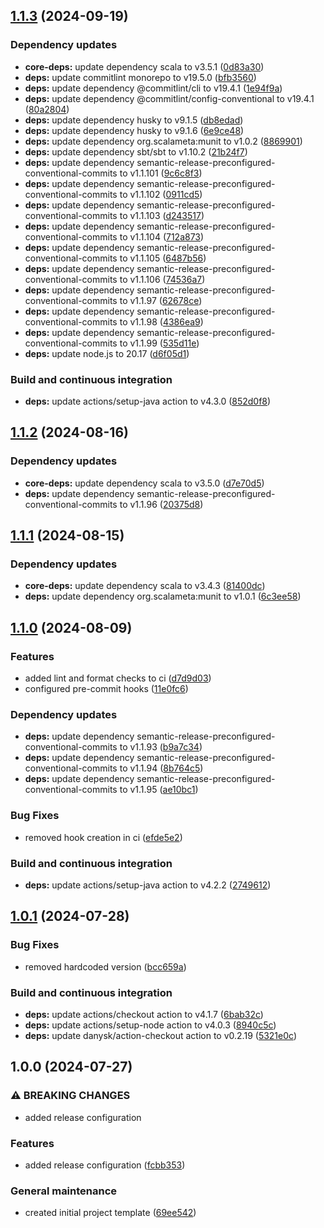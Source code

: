 ## [1.1.3](https://github.com/LetsStreamIt/Template-for-Scala3-Projects/compare/v1.1.2...v1.1.3) (2024-09-19)

### Dependency updates

* **core-deps:** update dependency scala to v3.5.1 ([0d83a30](https://github.com/LetsStreamIt/Template-for-Scala3-Projects/commit/0d83a307a0cc2399458f70e66fdbde5755092a76))
* **deps:** update commitlint monorepo to v19.5.0 ([bfb3560](https://github.com/LetsStreamIt/Template-for-Scala3-Projects/commit/bfb356019a21c289a0ec888dc6727592ba43edba))
* **deps:** update dependency @commitlint/cli to v19.4.1 ([1e94f9a](https://github.com/LetsStreamIt/Template-for-Scala3-Projects/commit/1e94f9a8adb15fc03acb3bf90e72067469317d4d))
* **deps:** update dependency @commitlint/config-conventional to v19.4.1 ([80a2804](https://github.com/LetsStreamIt/Template-for-Scala3-Projects/commit/80a280489689ff40b98022b8da14ffc0caa2f263))
* **deps:** update dependency husky to v9.1.5 ([db8edad](https://github.com/LetsStreamIt/Template-for-Scala3-Projects/commit/db8edadb86c3bcd350d2a29238ac853eb0454643))
* **deps:** update dependency husky to v9.1.6 ([6e9ce48](https://github.com/LetsStreamIt/Template-for-Scala3-Projects/commit/6e9ce48c8e3d30304730c1da1304bc0c1954373b))
* **deps:** update dependency org.scalameta:munit to v1.0.2 ([8869901](https://github.com/LetsStreamIt/Template-for-Scala3-Projects/commit/886990168c17dbb31c6cf9d8f0b27ad0ef7d90af))
* **deps:** update dependency sbt/sbt to v1.10.2 ([21b24f7](https://github.com/LetsStreamIt/Template-for-Scala3-Projects/commit/21b24f7cb2da089be04181183e781cb1235eb213))
* **deps:** update dependency semantic-release-preconfigured-conventional-commits to v1.1.101 ([9c6c8f3](https://github.com/LetsStreamIt/Template-for-Scala3-Projects/commit/9c6c8f39bf61ae5d7e56e14a17c0af60c0fa094a))
* **deps:** update dependency semantic-release-preconfigured-conventional-commits to v1.1.102 ([0911cd5](https://github.com/LetsStreamIt/Template-for-Scala3-Projects/commit/0911cd508719aa341583131ed8662c37e8518232))
* **deps:** update dependency semantic-release-preconfigured-conventional-commits to v1.1.103 ([d243517](https://github.com/LetsStreamIt/Template-for-Scala3-Projects/commit/d243517986edbc5ae2f97b5f75aec3e218cb0b19))
* **deps:** update dependency semantic-release-preconfigured-conventional-commits to v1.1.104 ([712a873](https://github.com/LetsStreamIt/Template-for-Scala3-Projects/commit/712a873095e701faae98f16e8c8b05f0aca08460))
* **deps:** update dependency semantic-release-preconfigured-conventional-commits to v1.1.105 ([6487b56](https://github.com/LetsStreamIt/Template-for-Scala3-Projects/commit/6487b5691f04f1cdad07210ff8026f65d6c01325))
* **deps:** update dependency semantic-release-preconfigured-conventional-commits to v1.1.106 ([74536a7](https://github.com/LetsStreamIt/Template-for-Scala3-Projects/commit/74536a7450eb52c1c8e753612c37b63ac64d8745))
* **deps:** update dependency semantic-release-preconfigured-conventional-commits to v1.1.97 ([62678ce](https://github.com/LetsStreamIt/Template-for-Scala3-Projects/commit/62678ce603b5c2b7d239221c93ba89f880a1e864))
* **deps:** update dependency semantic-release-preconfigured-conventional-commits to v1.1.98 ([4386ea9](https://github.com/LetsStreamIt/Template-for-Scala3-Projects/commit/4386ea9b4c96e7e3ab2566d449c43f300685ec7f))
* **deps:** update dependency semantic-release-preconfigured-conventional-commits to v1.1.99 ([535d11e](https://github.com/LetsStreamIt/Template-for-Scala3-Projects/commit/535d11e4bd8bdb67ac3d8c562d4e976138c3221b))
* **deps:** update node.js to 20.17 ([d6f05d1](https://github.com/LetsStreamIt/Template-for-Scala3-Projects/commit/d6f05d10b7b0106d96773f5be98464cb745ad76e))

### Build and continuous integration

* **deps:** update actions/setup-java action to v4.3.0 ([852d0f8](https://github.com/LetsStreamIt/Template-for-Scala3-Projects/commit/852d0f8b5a0c48bc955bea1838e7d6e2ffa33e9f))

## [1.1.2](https://github.com/LetsStreamIt/Template-for-Scala3-Projects/compare/v1.1.1...v1.1.2) (2024-08-16)

### Dependency updates

* **core-deps:** update dependency scala to v3.5.0 ([d7e70d5](https://github.com/LetsStreamIt/Template-for-Scala3-Projects/commit/d7e70d574772ad38f5cc388051bf7e0866fa6ae6))
* **deps:** update dependency semantic-release-preconfigured-conventional-commits to v1.1.96 ([20375d8](https://github.com/LetsStreamIt/Template-for-Scala3-Projects/commit/20375d8f1eef4987f5883321ff6e449772f144ea))

## [1.1.1](https://github.com/LetsStreamIt/Template-for-Scala3-Projects/compare/v1.1.0...v1.1.1) (2024-08-15)

### Dependency updates

* **core-deps:** update dependency scala to v3.4.3 ([81400dc](https://github.com/LetsStreamIt/Template-for-Scala3-Projects/commit/81400dced4fa6352a69d140aa4f06af8aed3d73d))
* **deps:** update dependency org.scalameta:munit to v1.0.1 ([6c3ee58](https://github.com/LetsStreamIt/Template-for-Scala3-Projects/commit/6c3ee58fd6551da00ce5b75bfb5e90797da11413))

## [1.1.0](https://github.com/LetsStreamIt/Template-for-Scala3-Projects/compare/v1.0.1...v1.1.0) (2024-08-09)

### Features

* added lint and format checks to ci ([d7d9d03](https://github.com/LetsStreamIt/Template-for-Scala3-Projects/commit/d7d9d036eeddf307810c52bd4caf89ce8080f100))
* configured pre-commit hooks ([11e0fc6](https://github.com/LetsStreamIt/Template-for-Scala3-Projects/commit/11e0fc6761419ca7ab1f80f3b41b9816f2201ecf))

### Dependency updates

* **deps:** update dependency semantic-release-preconfigured-conventional-commits to v1.1.93 ([b9a7c34](https://github.com/LetsStreamIt/Template-for-Scala3-Projects/commit/b9a7c34a8170ee6a4691e9a1431c31d5e9c3fc75))
* **deps:** update dependency semantic-release-preconfigured-conventional-commits to v1.1.94 ([8b764c5](https://github.com/LetsStreamIt/Template-for-Scala3-Projects/commit/8b764c5f17e6032f13aa5a2ebf71cdc5f294b93d))
* **deps:** update dependency semantic-release-preconfigured-conventional-commits to v1.1.95 ([ae10bc1](https://github.com/LetsStreamIt/Template-for-Scala3-Projects/commit/ae10bc199d53974a59aedf4c371cc887e5705bf7))

### Bug Fixes

* removed hook creation in ci ([efde5e2](https://github.com/LetsStreamIt/Template-for-Scala3-Projects/commit/efde5e23b9b30cebe9e2509b09787f47566ce288))

### Build and continuous integration

* **deps:** update actions/setup-java action to v4.2.2 ([2749612](https://github.com/LetsStreamIt/Template-for-Scala3-Projects/commit/27496129827cc8bac7d5700fa81d44863824f955))

## [1.0.1](https://github.com/LetsStreamIt/Template-for-Scala3-Projects/compare/v1.0.0...v1.0.1) (2024-07-28)

### Bug Fixes

* removed hardcoded version ([bcc659a](https://github.com/LetsStreamIt/Template-for-Scala3-Projects/commit/bcc659a3dad3dc0922634375286d94cf3a62858b))

### Build and continuous integration

* **deps:** update actions/checkout action to v4.1.7 ([6bab32c](https://github.com/LetsStreamIt/Template-for-Scala3-Projects/commit/6bab32c1beb260c08fa9462c56ef30c07a92c4be))
* **deps:** update actions/setup-node action to v4.0.3 ([8940c5c](https://github.com/LetsStreamIt/Template-for-Scala3-Projects/commit/8940c5c8da353c4e5abee399deeffbaa96168ce0))
* **deps:** update danysk/action-checkout action to v0.2.19 ([5321e0c](https://github.com/LetsStreamIt/Template-for-Scala3-Projects/commit/5321e0cdce7e59d3082555ec2ed3e1ed0514ad6c))

## 1.0.0 (2024-07-27)

### ⚠ BREAKING CHANGES

* added release configuration

### Features

* added release configuration ([fcbb353](https://github.com/LetsStreamIt/Template-for-Scala3-Projects/commit/fcbb35396ff500d19775d5495c3058aa9a8db6df))

### General maintenance

* created initial project template ([69ee542](https://github.com/LetsStreamIt/Template-for-Scala3-Projects/commit/69ee5423a9e5af031da8235997af6db161438e24))
